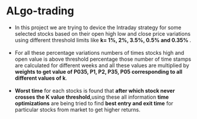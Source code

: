 # ALgo-trading
- In this project we are trying to device the Intraday strategy for some selected stocks based on their open high low and close price variations using different threshold limits like <b>k= 1%, 2%, 3.5%, 0.5% and 0.35% </b>.<br><br>
- For all these percentage variations numbers of times stocks high and open value is above threshold percentage those number of time stamps are calculated for different weeks and all these values are multiplied by <b> weights to get value of P035, P1, P2, P35, P05 corresponding to all different values of k</b>.<br><br>
- <b>Worst time</b> for each stocks is found that <b>after which stock never crosses the K value threshold</b>,using these all information <b>time optimizations</b> are being tried to find <b>best entry and exit time</b> for particular stocks from market to get higher returns.<br>

